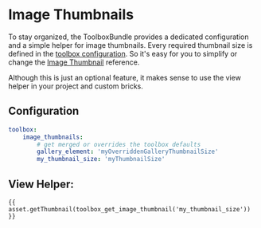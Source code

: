 # Image Thumbnails

To stay organized, the ToolboxBundle provides a dedicated configuration and a simple helper for image thumbnails.
Every required thumbnail size is defined in the [toolbox configuration](https://github.com/dachcom-digital/pimcore-toolbox/blob/master/src/ToolboxBundle/Resources/config/pimcore/image_thumbnails.yaml).
So it's easy for you to simplify or change the [Image Thumbnail](https://www.pimcore.org/docs/5.0.0/Assets/Working_with_Thumbnails/Image_Thumbnails.html) reference. 

Although this is just an optional feature, it makes sense to use the view helper in your project and custom bricks.

## Configuration

```yaml
toolbox:
    image_thumbnails:
        # get merged or overrides the toolbox defaults
        gallery_element: 'myOverriddenGalleryThumbnailSize'
        my_thumbnail_size: 'myThumbnailSize'
```

## View Helper:

```twig
{{ asset.getThumbnail(toolbox_get_image_thumbnail('my_thumbnail_size')) }}
```